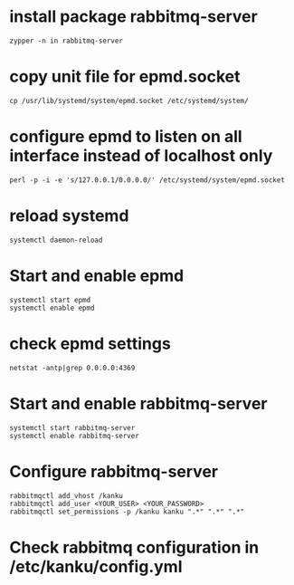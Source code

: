 # install package rabbitmq-server

```
zypper -n in rabbitmq-server
```

# copy unit file for epmd.socket

```
cp /usr/lib/systemd/system/epmd.socket /etc/systemd/system/
```

# configure epmd to listen on all interface instead of localhost only

```
perl -p -i -e 's/127.0.0.1/0.0.0.0/' /etc/systemd/system/epmd.socket
```

# reload systemd

```
systemctl daemon-reload
```

# Start and enable epmd

```
systemctl start epmd
systemctl enable epmd
```

# check epmd settings

```
netstat -antp|grep 0.0.0.0:4369
```

# Start and enable rabbitmq-server

```
systemctl start rabbitmq-server
systemctl enable rabbitmq-server
```

# Configure rabbitmq-server

```
rabbitmqctl add_vhost /kanku
rabbitmqctl add_user <YOUR_USER> <YOUR_PASSWORD>
rabbitmqctl set_permissions -p /kanku kanku ".*" ".*" ".*"
```

# Check rabbitmq configuration in /etc/kanku/config.yml
